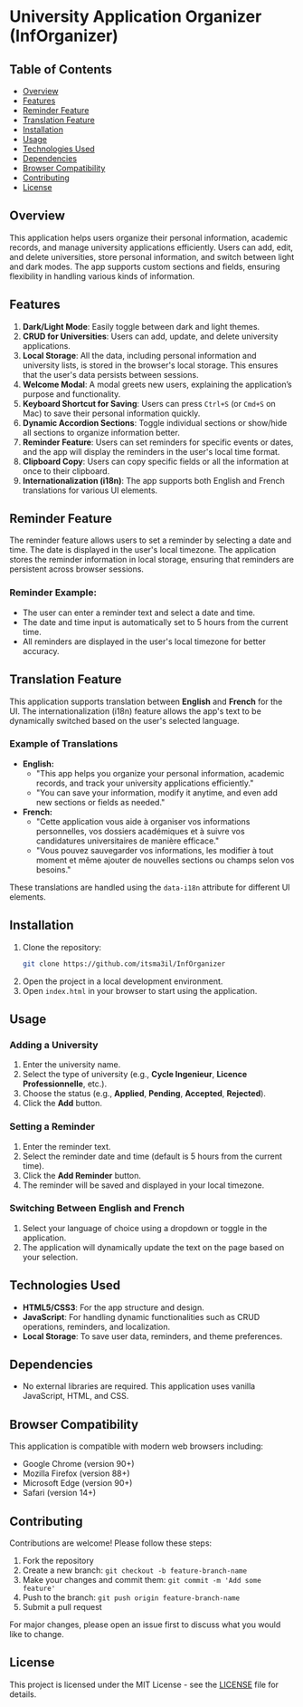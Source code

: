 # University Application Organizer (InfOrganizer)

## Table of Contents
- [Overview](#overview)
- [Features](#features)
- [Reminder Feature](#reminder-feature)
- [Translation Feature](#translation-feature)
- [Installation](#installation)
- [Usage](#usage)
- [Technologies Used](#technologies-used)
- [Dependencies](#dependencies)
- [Browser Compatibility](#browser-compatibility)
- [Contributing](#contributing)
- [License](#license)

## Overview

This application helps users organize their personal information, academic records, and manage university applications efficiently. Users can add, edit, and delete universities, store personal information, and switch between light and dark modes. The app supports custom sections and fields, ensuring flexibility in handling various kinds of information.

## Features

1. **Dark/Light Mode**: Easily toggle between dark and light themes.
2. **CRUD for Universities**: Users can add, update, and delete university applications.
3. **Local Storage**: All the data, including personal information and university lists, is stored in the browser's local storage. This ensures that the user's data persists between sessions.
4. **Welcome Modal**: A modal greets new users, explaining the application’s purpose and functionality.
5. **Keyboard Shortcut for Saving**: Users can press `Ctrl+S` (or `Cmd+S` on Mac) to save their personal information quickly.
6. **Dynamic Accordion Sections**: Toggle individual sections or show/hide all sections to organize information better.
7. **Reminder Feature**: Users can set reminders for specific events or dates, and the app will display the reminders in the user's local time format.
8. **Clipboard Copy**: Users can copy specific fields or all the information at once to their clipboard.
9. **Internationalization (i18n)**: The app supports both English and French translations for various UI elements.

## Reminder Feature

The reminder feature allows users to set a reminder by selecting a date and time. The date is displayed in the user's local timezone. The application stores the reminder information in local storage, ensuring that reminders are persistent across browser sessions.

### Reminder Example:

- The user can enter a reminder text and select a date and time.
- The date and time input is automatically set to 5 hours from the current time.
- All reminders are displayed in the user's local timezone for better accuracy.

## Translation Feature

This application supports translation between **English** and **French** for the UI. The internationalization (i18n) feature allows the app's text to be dynamically switched based on the user's selected language.

### Example of Translations

- **English:**
  - "This app helps you organize your personal information, academic records, and track your university applications efficiently."
  - "You can save your information, modify it anytime, and even add new sections or fields as needed."
- **French:**
  - "Cette application vous aide à organiser vos informations personnelles, vos dossiers académiques et à suivre vos candidatures universitaires de manière efficace."
  - "Vous pouvez sauvegarder vos informations, les modifier à tout moment et même ajouter de nouvelles sections ou champs selon vos besoins."

These translations are handled using the `data-i18n` attribute for different UI elements.

## Installation

1. Clone the repository:
   ```bash
   git clone https://github.com/itsma3il/InfOrganizer
   ```
2. Open the project in a local development environment.
3. Open `index.html` in your browser to start using the application.

## Usage

### Adding a University

1. Enter the university name.
2. Select the type of university (e.g., **Cycle Ingenieur**, **Licence Professionnelle**, etc.).
3. Choose the status (e.g., **Applied**, **Pending**, **Accepted**, **Rejected**).
4. Click the **Add** button.

### Setting a Reminder

1. Enter the reminder text.
2. Select the reminder date and time (default is 5 hours from the current time).
3. Click the **Add Reminder** button.
4. The reminder will be saved and displayed in your local timezone.

### Switching Between English and French

1. Select your language of choice using a dropdown or toggle in the application.
2. The application will dynamically update the text on the page based on your selection.

## Technologies Used

- **HTML5/CSS3**: For the app structure and design.
- **JavaScript**: For handling dynamic functionalities such as CRUD operations, reminders, and localization.
- **Local Storage**: To save user data, reminders, and theme preferences.

## Dependencies

- No external libraries are required. This application uses vanilla JavaScript, HTML, and CSS.

## Browser Compatibility

This application is compatible with modern web browsers including:
- Google Chrome (version 90+)
- Mozilla Firefox (version 88+)
- Microsoft Edge (version 90+)
- Safari (version 14+)

## Contributing

Contributions are welcome! Please follow these steps:

1. Fork the repository
2. Create a new branch: `git checkout -b feature-branch-name`
3. Make your changes and commit them: `git commit -m 'Add some feature'`
4. Push to the branch: `git push origin feature-branch-name`
5. Submit a pull request

For major changes, please open an issue first to discuss what you would like to change.

## License

This project is licensed under the MIT License - see the [LICENSE](LICENSE) file for details.
